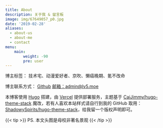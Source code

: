 ```yaml
---
title: About
description: 关于我 & 留言板
image: img/67649057_p0.jpg
date: '2019-02-28'
aliases:
  - about-us
  - about-me
  - contact
menu:
    main: 
        weight: -90
        pre: user
---
```


博主标签：
技术宅、动漫爱好者、京吹、懒癌晚期、氪不改命

博主联系方式：
[Github](https://github.com/ShadowySpirits)
[邮箱：admin@lv5.moe](mailto:admin@lv5.moe)

本博客使用 [Hugo](https://gohugo.io/) 搭建，由 [Vercel](https://vercel.com/) 提供部署服务，主题基于 [CaiJimmy/hugo-theme-stack](https://github.com/CaiJimmy/hugo-theme-stack) 魔改，若有人喜欢本站样式请自行到我的 GitHub 取用： [ShadowySpirits/hugo-theme-stack](https://github.com/ShadowySpirits/hugo-theme-stack)，给我留一个版权声明即可。

{{< tip >}}
PS. 本文头图是母校非著名景观
{{< /tip >}}